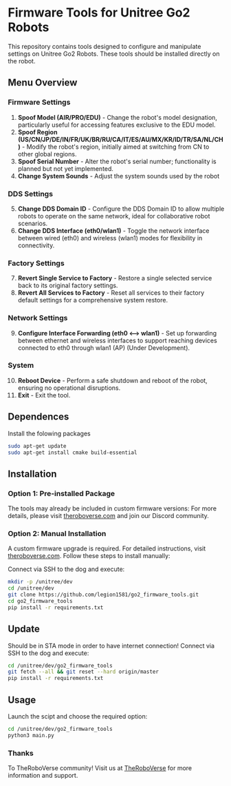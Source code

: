 # Firmware Tools for Unitree Go2 Robots

This repository contains tools designed to configure and manipulate settings on Unitree Go2 Robots. These tools should be installed directly on the robot.

## Menu Overview

### Firmware Settings
1. **Spoof Model (AIR/PRO/EDU)** - Change the robot's model designation, particularly useful for accessing features exclusive to the EDU model.
2. **Spoof Region (US/CN/JP/DE/IN/FR/UK/BR/RU/CA/IT/ES/AU/MX/KR/ID/TR/SA/NL/CH)** - Modify the robot's region, initially aimed at switching from CN to other global regions.
3. **Spoof Serial Number** - Alter the robot's serial number; functionality is planned but not yet implemented.
4. **Change System Sounds** - Adjust the system sounds used by the robot

### DDS Settings
5. **Change DDS Domain ID** - Configure the DDS Domain ID to allow multiple robots to operate on the same network, ideal for collaborative robot scenarios.
6. **Change DDS Interface (eth0/wlan1)** - Toggle the network interface between wired (eth0) and wireless (wlan1) modes for flexibility in connectivity.

### Factory Settings
7. **Revert Single Service to Factory** - Restore a single selected service back to its original factory settings.
8. **Revert All Services to Factory** - Reset all services to their factory default settings for a comprehensive system restore.

### Network Settings
9. **Configure Interface Forwarding (eth0 <--> wlan1)** - Set up forwarding between ethernet and wireless interfaces to support reaching devices connected to eth0 through wlan1 (AP) (Under Development).

### System
10. **Reboot Device** - Perform a safe shutdown and reboot of the robot, ensuring no operational disruptions.
11. **Exit** - Exit the tool.

## Dependences

Install the folowing packages
```bash
sudo apt-get update
sudo apt-get install cmake build-essential
```

## Installation

### Option 1: Pre-installed Package
The tools may already be included in custom firmware versions:
For more details, please visit [theroboverse.com](https://theroboverse.com) and join our Discord community.

### Option 2: Manual Installation
A custom firmware upgrade is required. For detailed instructions, visit [theroboverse.com](https://theroboverse.com). Follow these steps to install manually:


Connect via SSH to the dog and execute:
```bash
mkdir -p /unitree/dev
cd /unitree/dev
git clone https://github.com/legion1581/go2_firmware_tools.git
cd go2_firmware_tools
pip install -r requirements.txt
```

## Update

Should be in STA mode in order to have internet connection!
Connect via SSH to the dog and execute:
```bash
cd /unitree/dev/go2_firmware_tools
git fetch --all && git reset --hard origin/master
pip install -r requirements.txt
```

## Usage 
Launch the scipt and choose the required option:
```bash
cd /unitree/dev/go2_firmware_tools
python3 main.py
```

### Thanks

To TheRoboVerse community! Visit us at [TheRoboVerse](https://theroboverse.com) for more information and support.
